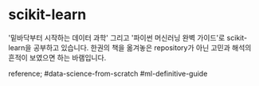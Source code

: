 # scikit-learn

'밑바닥부터 시작하는 데이터 과학' 그리고 '파이썬 머신러닝 완벽 가이드'로 scikit-learn을 공부하고 있습니다. 한권의 책을 옮겨놓은 repository가 아닌 고민과 해석의 흔적이 보였으면 하는 바램입니다.

reference; #data-science-from-scratch #ml-definitive-guide
